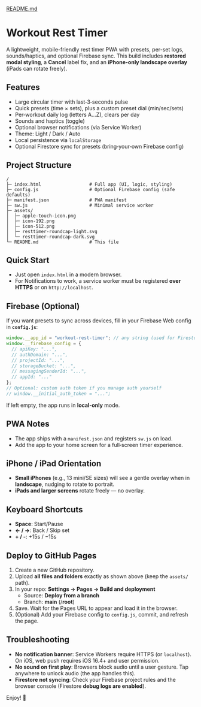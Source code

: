 [README.md](https://github.com/user-attachments/files/22183918/README.md)
# Workout Rest Timer

A lightweight, mobile-friendly rest timer PWA with presets, per-set logs, sounds/haptics, and optional Firebase sync.
This build includes **restored modal styling**, a **Cancel** label fix, and an **iPhone-only landscape overlay** (iPads can rotate freely).

## Features
- Large circular timer with last‑3‑seconds pulse
- Quick presets (time × sets), plus a custom preset dial (min/sec/sets)
- Per‑workout daily log (letters A…Z), clears per day
- Sounds and haptics (toggle)
- Optional browser notifications (via Service Worker)
- Theme: Light / Dark / Auto
- Local persistence via `localStorage`
- Optional Firestore sync for presets (bring‑your‑own Firebase config)

## Project Structure
```
/
├─ index.html                  # Full app (UI, logic, styling)
├─ config.js                   # Optional Firebase config (safe defaults)
├─ manifest.json               # PWA manifest
├─ sw.js                       # Minimal service worker
├─ assets/
│  ├─ apple-touch-icon.png
│  ├─ icon-192.png
│  ├─ icon-512.png
│  ├─ resttimer-roundcap-light.svg
│  └─ resttimer-roundcap-dark.svg
└─ README.md                   # This file
```

## Quick Start
- Just open `index.html` in a modern browser.
- For Notifications to work, a service worker must be registered **over HTTPS** or on `http://localhost`.

## Firebase (Optional)
If you want presets to sync across devices, fill in your Firebase Web config in **`config.js`**:
```js
window.__app_id = "workout-rest-timer"; // any string (used for Firestore path)
window.__firebase_config = {
  // apiKey: "...",
  // authDomain: "...",
  // projectId: "...",
  // storageBucket: "...",
  // messagingSenderId: "...",
  // appId: "..."
};
// Optional: custom auth token if you manage auth yourself
// window.__initial_auth_token = "...";
```
If left empty, the app runs in **local‑only** mode.

## PWA Notes
- The app ships with a `manifest.json` and registers `sw.js` on load.
- Add the app to your home screen for a full‑screen timer experience.

## iPhone / iPad Orientation
- **Small iPhones** (e.g., 13 mini/SE sizes) will see a gentle overlay when in **landscape**, nudging to rotate to portrait.
- **iPads and larger screens** rotate freely — no overlay.

## Keyboard Shortcuts
- **Space**: Start/Pause
- **← / →**: Back / Skip set
- **+ / -**: +15s / −15s

## Deploy to GitHub Pages
1. Create a new GitHub repository.
2. Upload **all files and folders** exactly as shown above (keep the `assets/` path).
3. In your repo: **Settings → Pages → Build and deployment**  
   - Source: **Deploy from a branch**  
   - Branch: **main** (/**root**)
4. Save. Wait for the Pages URL to appear and load it in the browser.
5. (Optional) Add your Firebase config to `config.js`, commit, and refresh the page.

## Troubleshooting
- **No notification banner**: Service Workers require HTTPS (or `localhost`). On iOS, web push requires iOS 16.4+ and user permission.
- **No sound on first play**: Browsers block audio until a user gesture. Tap anywhere to unlock audio (the app handles this).
- **Firestore not syncing**: Check your Firebase project rules and the browser console (Firestore **debug logs are enabled**).

Enjoy! 💪
